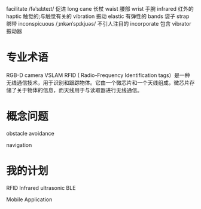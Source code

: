 facilitate  /fəˈsɪlɪteɪt/ 促进
long cane 长杖
waist 腰部
wrist 手腕
infrared 红外的
haptic 触觉的;与触觉有关的
vibration 振动 
elastic 有弹性的
bands 袋子
strap 绑带
inconspicuous /ˌɪnkənˈspɪkjuəs/ 不引人注目的
incorporate 包含
vibrator 振动器

# 专业术语
RGB-D camera
VSLAM
RFID ( Radio-Frequency Identification tags）是一种无线通信技术，用于识别和跟踪物体。它由一个微芯片和一个天线组成，微芯片存储了关于物体的信息，而天线用于与读取器进行无线通信。



# 概念问题

obstacle avoidance 

navigation


# 我的计划
RFID
Infrared
ultrasonic
BLE

Mobile Application
